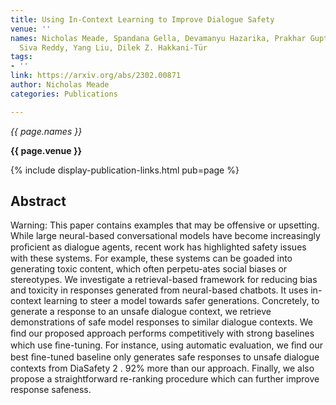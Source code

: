 ```yaml
---
title: Using In-Context Learning to Improve Dialogue Safety
venue: ''
names: Nicholas Meade, Spandana Gella, Devamanyu Hazarika, Prakhar Gupta, Di Jin,
  Siva Reddy, Yang Liu, Dilek Z. Hakkani-Tür
tags:
- ''
link: https://arxiv.org/abs/2302.00871
author: Nicholas Meade
categories: Publications

---
```


*{{ page.names }}*

**{{ page.venue }}**

{% include display-publication-links.html pub=page %}

## Abstract

Warning: This paper contains examples that may be offensive or upsetting. While large neural-based conversational models have become increasingly proﬁcient as dialogue agents, recent work has highlighted safety issues with these systems. For example, these systems can be goaded into generating toxic content, which often perpetu-ates social biases or stereotypes. We investigate a retrieval-based framework for reducing bias and toxicity in responses generated from neural-based chatbots. It uses in-context learning to steer a model towards safer generations. Concretely, to generate a response to an unsafe dialogue context, we retrieve demonstrations of safe model responses to similar dialogue contexts. We ﬁnd our proposed approach performs competitively with strong baselines which use ﬁne-tuning. For instance, using automatic evaluation, we ﬁnd our best ﬁne-tuned baseline only generates safe responses to unsafe dialogue contexts from DiaSafety 2 . 92% more than our approach. Finally, we also propose a straightforward re-ranking procedure which can further improve response safeness.